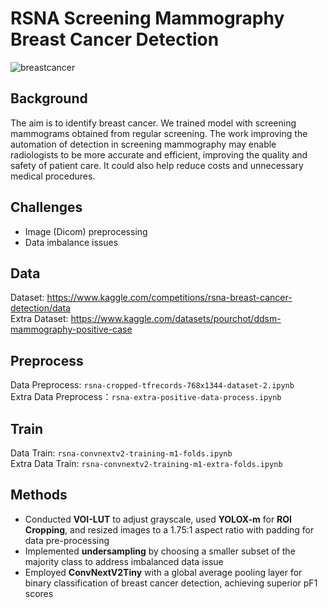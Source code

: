 # RSNA Screening Mammography Breast Cancer Detection

![breastcancer](https://github.com/user-attachments/assets/1300499d-2c2b-4a6a-a91a-253333d1976c)

## Background
The aim is to identify breast cancer. We trained model with screening mammograms obtained from regular screening. The work improving the automation of detection in screening mammography may enable radiologists to be more accurate and efficient, improving the quality and safety of patient care. It could also help reduce costs and unnecessary medical procedures.

## Challenges
- Image (Dicom) preprocessing
- Data imbalance issues

## Data
Dataset: https://www.kaggle.com/competitions/rsna-breast-cancer-detection/data <br>
Extra Dataset: https://www.kaggle.com/datasets/pourchot/ddsm-mammography-positive-case

## Preprocess
Data Preprocess: `rsna-cropped-tfrecords-768x1344-dataset-2.ipynb` <br>
Extra Data Preprocess：`rsna-extra-positive-data-process.ipynb` <br>

## Train
Data Train: `rsna-convnextv2-training-m1-folds.ipynb` <br>
Extra Data Train: `rsna-convnextv2-training-m1-extra-folds.ipynb` <br>

## Methods
- Conducted **VOI-LUT** to adjust grayscale, used **YOLOX-m** for **ROI Cropping**, and resized images to a 1.75:1 aspect ratio with padding for data pre-processing
- Implemented **undersampling** by choosing a smaller subset of the majority class to address imbalanced data issue
- Employed **ConvNextV2Tiny** with a global average pooling layer for binary classification of breast cancer detection, achieving superior pF1 scores
